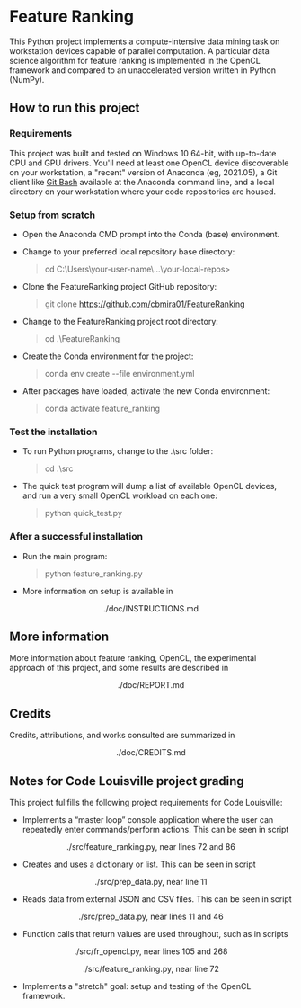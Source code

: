 
# Feature Ranking

This Python project implements a compute-intensive data mining task on 
workstation devices capable of parallel computation. A particular data science 
algorithm for feature ranking is implemented in the OpenCL framework and 
compared to an unaccelerated version written in Python (NumPy).

## How to run this project

### Requirements

This project was built and tested on Windows 10 64-bit, with up-to-date 
CPU and GPU drivers. You'll need at least one OpenCL device discoverable on 
your workstation, a "recent" version of Anaconda (eg, 2021.05), a Git 
client like [Git Bash](https://git-scm.com) available at the Anaconda command 
line, and a local directory on your workstation where your code repositories
are housed.

### Setup from scratch

- Open the Anaconda CMD prompt into the Conda (base) environment.

- Change to your preferred local repository base directory: 
    > cd C:\\Users\\your-user-name\\...\\your-local-repos>

- Clone the FeatureRanking project GitHub repository: 
    > git clone https://github.com/cbmira01/FeatureRanking

- Change to the FeatureRanking project root directory: 
    > cd .\FeatureRanking

- Create the Conda environment for the project: 
    > conda env create --file environment.yml

- After packages have loaded, activate the new Conda environment:
    > conda activate feature_ranking

### Test the installation

- To run Python programs, change to the .\src folder: 
    > cd .\src

- The quick test program will dump a list of available OpenCL devices,
  and run a very small OpenCL workload on each one: 
    > python quick_test.py

### After a successful installation

- Run the main program: 
    > python feature_ranking.py

- More information on setup is available in 
<p align="center">./doc/INSTRUCTIONS.md</p> 

## More information

More information about feature ranking, OpenCL, the experimental approach of
this project, and some results are described in
<p align="center">./doc/REPORT.md</p> 

## Credits

Credits, attributions, and works consulted are summarized in 
<p align="center">./doc/CREDITS.md</p> 

## Notes for Code Louisville project grading

This project fullfills the following project requirements for Code Louisville:

- Implements a “master loop” console application where the user can repeatedly 
enter commands/perform actions. This can be seen in script 
<p align="center">./src/feature_ranking.py, near lines 72 and 86 </p>

- Creates and uses a dictionary or list. This can be seen in script 
<p align="center">./src/prep_data.py, near line 11 </p>

- Reads data from external JSON and CSV files. This can be seen in script 
<p align="center">./src/prep_data.py, near lines 11 and 46 </p>

- Function calls that return values are used throughout, such as in scripts
<p align="center">./src/fr_opencl.py, near lines 105 and 268</p>
<p align="center">./src/feature_ranking.py, near line 72</p>

- Implements a "stretch" goal: setup and testing of the OpenCL framework.
